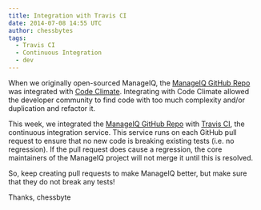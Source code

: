 ```yaml
---
title: Integration with Travis CI 
date: 2014-07-08 14:55 UTC
author: chessbytes
tags:
  - Travis CI
  - Continuous Integration
  - dev
---
```



When we originally open-sourced ManageIQ, the [ManageIQ GitHub
Repo](https://github.com/ManageIQ/manageiq) was integrated with [Code
Climate](https://codeclimate.com/github/ManageIQ/manageiq).  Integrating with
Code Climate allowed the developer community to find code with too much
complexity and/or duplication and refactor it.

This week, we integrated the [ManageIQ GitHub
Repo](https://github.com/ManageIQ/manageiq) with [Travis
CI](https://travis-ci.org/ManageIQ/manageiq), the continuous integration
service.  This service runs on each GitHub pull request to ensure that no new
code is breaking existing tests (i.e. no regression).  If the pull request does
cause a regression, the core maintainers of the ManageIQ project will not merge
it until this is resolved.

So, keep creating pull requests to make ManageIQ better, but make sure that they
do not break any tests!

Thanks,
chessbyte
